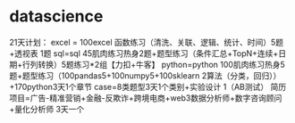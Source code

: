 # datascience

21天计划：
excel = 100excel 函数练习（清洗、关联、逻辑、统计、时间）5题+透视表 1题 
sql=sql 45肌肉练习热身2题+题型练习（条件汇总+TopN+连续+日期+行列转换）5题练习*2组【力扣+牛客】
python=python 100肌肉练习热身5题+题型练习（100pandas5+100numpy5+100sklearn 2算法（分类，回归））+170python3天1个章节
case=8类题型3天1个类别+实验设计 1（AB测试）
简历项目=广告-精准营销+金融-反欺诈+跨境电商+web3数据分析师+数字咨询顾问+量化分析师 3天一个
